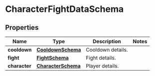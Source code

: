

# CharacterFightDataSchema


## Properties

| Name | Type | Description | Notes |
|------------ | ------------- | ------------- | -------------|
|**cooldown** | [**CooldownSchema**](CooldownSchema.md) | Cooldown details. |  |
|**fight** | [**FightSchema**](FightSchema.md) | Fight details. |  |
|**character** | [**CharacterSchema**](CharacterSchema.md) | Player details. |  |



